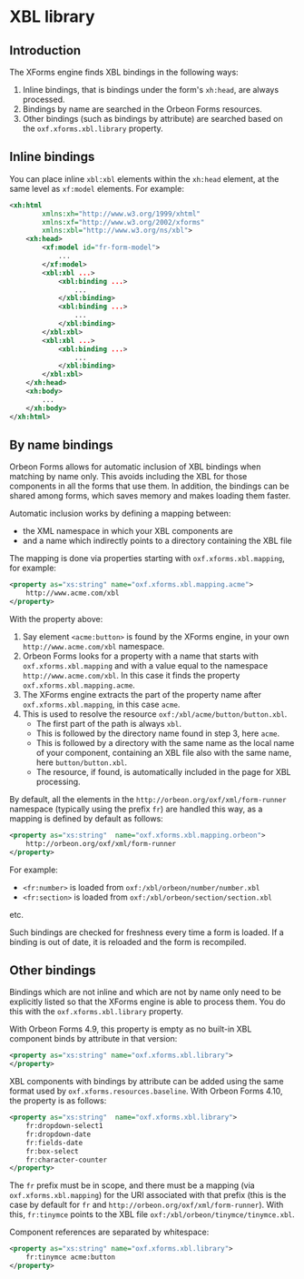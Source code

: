 # XBL library

<!-- toc -->

## Introduction

The XForms engine finds XBL bindings in the following ways:

1. Inline bindings, that is bindings under the form's `xh:head`, are always processed.
2. Bindings by name are searched in the Orbeon Forms resources.
3. Other bindings (such as bindings by attribute) are searched based on the `oxf.xforms.xbl.library` property.

## Inline bindings

You can place inline `xbl:xbl` elements within the `xh:head` element, at the same level as `xf:model` elements. For example:

```xml
<xh:html
        xmlns:xh="http://www.w3.org/1999/xhtml"
        xmlns:xf="http://www.w3.org/2002/xforms"
        xmlns:xbl="http://www.w3.org/ns/xbl">
    <xh:head>
        <xf:model id="fr-form-model">
            ...
        </xf:model>
        <xbl:xbl ...>
            <xbl:binding ...>
                ...
            </xbl:binding>
            <xbl:binding ...>
                ...
            </xbl:binding>
        </xbl:xbl>
        <xbl:xbl ...>
            <xbl:binding ...>
                ...
            </xbl:binding>
        </xbl:xbl>
    </xh:head>
    <xh:body>
        ...
    </xh:body>
</xh:html>
```

## By name bindings 

Orbeon Forms allows for automatic inclusion of XBL bindings when matching by name only. This avoids including the XBL for those components in all the forms that use them. In addition, the bindings can be shared among forms, which saves memory and makes loading them faster.

Automatic inclusion works by defining a mapping between:

- the XML namespace in which your XBL components are
- and a name which indirectly points to a directory containing the XBL file

The mapping is done via properties starting with `oxf.xforms.xbl.mapping`, for example:

```xml
<property as="xs:string" name="oxf.xforms.xbl.mapping.acme">
    http://www.acme.com/xbl
</property>
```

With the property above:

1. Say element `<acme:button>` is found by the XForms engine, in your own `http://www.acme.com/xbl` namespace.
2. Orbeon Forms looks for a property with a name that starts with `oxf.xforms.xbl.mapping` and with a value equal to the namespace `http://www.acme.com/xbl`. In this case it finds the property `oxf.xforms.xbl.mapping.acme`.
3. The XForms engine extracts the part of the property name after `oxf.xforms.xbl.mapping`, in this case `acme`.
4. This is used to resolve the resource `oxf:/xbl/acme/button/button.xbl`.
    * The first part of the path is always `xbl`.
    * This is followed by the directory name found in step 3, here `acme`.
    * This is followed by a directory with the same name as the local name of your component, containing an XBL file also with the same name, here `button/button.xbl`.  
    * The resource, if found, is automatically included in the page for XBL processing.

By default, all the elements in the `http://orbeon.org/oxf/xml/form-runner` namespace (typically using the prefix `fr`) are handled this way, as a mapping is defined by default as follows:

```xml
<property as="xs:string"  name="oxf.xforms.xbl.mapping.orbeon">
    http://orbeon.org/oxf/xml/form-runner
</property>
```

For example:

- `<fr:number>` is loaded from `oxf:/xbl/orbeon/number/number.xbl`
- `<fr:section>` is loaded from `oxf:/xbl/orbeon/section/section.xbl`

etc.

Such bindings are checked for freshness every time a form is loaded. If a binding is out of date, it is reloaded and the form is recompiled.

## Other bindings

Bindings which are not inline and which are not by name only need to be explicitly listed so that the XForms engine is able to process them. You do this with the `oxf.xforms.xbl.library` property.

With Orbeon Forms 4.9, this property is empty as no built-in XBL component binds by attribute in that version:

```xml
<property as="xs:string" name="oxf.xforms.xbl.library">
</property>
```

XBL components with bindings by attribute can be added using the same format used by `oxf.xforms.resources.baseline`. With Orbeon Forms 4.10, the property is as follows:

```xml
<property as="xs:string"  name="oxf.xforms.xbl.library">
    fr:dropdown-select1
    fr:dropdown-date
    fr:fields-date
    fr:box-select
    fr:character-counter
</property>
```

The `fr` prefix must be in scope, and there must be a mapping (via `oxf.xforms.xbl.mapping`) for the URI associated with that prefix (this is the case by default for `fr` and `http://orbeon.org/oxf/xml/form-runner`). With this, `fr:tinymce` points to the XBL file `oxf:/xbl/orbeon/tinymce/tinymce.xbl`.

Component references are separated by whitespace:

```xml
<property as="xs:string" name="oxf.xforms.xbl.library">
    fr:tinymce acme:button
</property>
```
